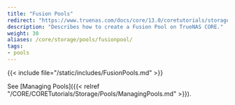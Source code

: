 ```yaml
---
title: "Fusion Pools"
redirect: "https://www.truenas.com/docs/core/13.0/coretutorials/storage/fusionpool/"
description: "Describes how to create a Fusion Pool on TrueNAS CORE."
weight: 30
aliases: /core/storage/pools/fusionpool/
tags:
- pools
---
```


{{< include file="/static/includes/FusionPools.md" >}}

See [Managing Pools]({{< relref "/CORE/CORETutorials/Storage/Pools/ManagingPools.md" >}}).
